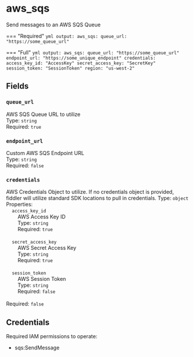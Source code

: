 # aws_sqs
Send messages to an AWS SQS Queue

=== "Required"
    ```yml
    output:
        aws_sqs:
            queue_url: "https://some_queue_url"
    ```

=== "Full"
    ```yml
    output:
        aws_sqs:
            queue_url: "https://some_queue_url"
            endpoint_url: "https://some_unique_endpoint"
            credentials:
                access_key_id: "AccessKey"
                secret_access_key: "SecretKey"
                session_token: "SessionToken"
            region: "us-west-2"
    ```

## Fields
### `queue_url`
AWS SQS Queue URL to utilize  
Type: `string`  
Required: `true`  

### `endpoint_url`
Custom AWS SQS Endpoint URL  
Type: `string`  
Required: `false`  

### `credentials`
AWS Credentials Object to utilize.  If no credentials object is provided, fiddler will utilize standard SDK locations to pull in credentials.
Type: `object`  
Properties:  
&nbsp;&nbsp;&nbsp;&nbsp;`access_key_id`  
&nbsp;&nbsp;&nbsp;&nbsp;&nbsp;&nbsp;&nbsp;&nbsp;AWS Access Key ID  
&nbsp;&nbsp;&nbsp;&nbsp;&nbsp;&nbsp;&nbsp;&nbsp;Type: `string`  
&nbsp;&nbsp;&nbsp;&nbsp;&nbsp;&nbsp;&nbsp;&nbsp;Required: `true`  
<br>
&nbsp;&nbsp;&nbsp;&nbsp;`secret_access_key`  
&nbsp;&nbsp;&nbsp;&nbsp;&nbsp;&nbsp;&nbsp;&nbsp;AWS Secret Access Key  
&nbsp;&nbsp;&nbsp;&nbsp;&nbsp;&nbsp;&nbsp;&nbsp;Type: `string`  
&nbsp;&nbsp;&nbsp;&nbsp;&nbsp;&nbsp;&nbsp;&nbsp;Required: `true`  
<br>
&nbsp;&nbsp;&nbsp;&nbsp;`session_token`  
&nbsp;&nbsp;&nbsp;&nbsp;&nbsp;&nbsp;&nbsp;&nbsp;AWS Session Token  
&nbsp;&nbsp;&nbsp;&nbsp;&nbsp;&nbsp;&nbsp;&nbsp;Type: `string`  
&nbsp;&nbsp;&nbsp;&nbsp;&nbsp;&nbsp;&nbsp;&nbsp;Required: `false`  
<br>
Required: `false`

## Credentials
Required IAM permissions to operate:  
- sqs:SendMessage